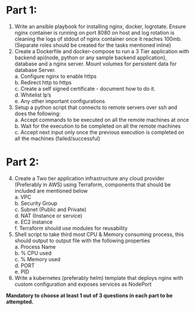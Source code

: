 # Part 1:
1. Write an ansible playbook for installing nginx, docker, logrotate. Ensure nginx container is running on port 8080 on host and log rotation is cleaning the logs of stdout of nginx container once it reaches 100mb. (Separate roles should be created for the tasks mentioned inline) 
2. Create a Dockerfile and docker-compose to run a 3 Tier application with backend api(node, python or any sample backend application), database and a nginx server. Mount volumes for persistent data for database Server.  
  a. Configure nginx to enable https  
  b. Redirect http to https  
  c. Create a self signed certificate - document how to do it.  
  d. Whitelist Ip’s  
  e. Any other important configurations  
2. Setup a python script that connects to remote servers over ssh and does the following:  
  a. Accept commands to be executed on all the remote machines at once  
  b. Wait for the execution to be completed on all the remote machines  
  c. Accept next input only once the previous execution is completed on all the machines (failed/successful)
# Part 2:
4. Create a Two tier application infrastructure any cloud provider (Preferably in AWS) using Terraform, components that should be included are mentioned below  
  a. VPC   
  b. Security Group  
  c. Subnet (Public and Private)  
  d. NAT (Instance or service)  
  e. EC2 instance  
  f. Terraform should use modules for reusability  
5. Shell script to take third most CPU & Memory consuming process, this should output to output file with the following properties  
  a. Process Name  
  b. % CPU  used  
  c. % Memory used   
  d. PORT  
  e. PID 
6. Write a kubernetes (preferably helm) template that deploys nginx with custom configuration and exposes services as NodePort 

**Mandatory to choose at least 1 out of 3 questions in each part to be attempted.**
